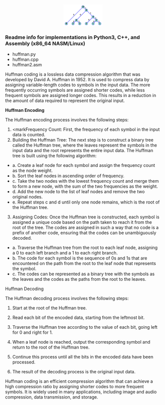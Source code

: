 <p align="center">
<img src="https://github.com/thinkitdata/encdec/blob/main/huffman/huff_ex_2.png" alt="Huffman Tree" width="25%" height="25%" title="Huffman Tree">
</p>

### Readme info for implementations in Python3, C++, and Assembly (x86_64 NASM/Linux)

- huffman.py
- huffman.cpp
- huffman2.asm

Huffman coding is a lossless data compression algorithm that was developed by David A. Huffman in 1952. It is used to compress data by assigning variable-length codes to symbols in the input data. The more frequently occurring symbols are assigned shorter codes, while less frequent symbols are assigned longer codes. This results in a reduction in the amount of data required to represent the original input.

**Huffman Encoding**

The Huffman encoding process involves the following steps:

1. <markFrequency Count:</mark> First, the frequency of each symbol in the input data is counted.
2. Building the Huffman Tree: The next step is to construct a binary tree called the Huffman tree, where the leaves represent the symbols in the input data and the root represents the entire input data. The Huffman tree is built using the following algorithm:
- a. Create a leaf node for each symbol and assign the frequency count as the node weight.
- b. Sort the leaf nodes in ascending order of frequency.
- c. Take the two nodes with the lowest frequency count and merge them to form a new node, with the sum of the two frequencies as the weight.
- d. Add the new node to the list of leaf nodes and remove the two original nodes.
- e. Repeat steps c and d until only one node remains, which is the root of the Huffman tree.
3. Assigning Codes: Once the Huffman tree is constructed, each symbol is assigned a unique code based on the path taken to reach it from the root of the tree. The codes are assigned in such a way that no code is a prefix of another code, ensuring that the codes can be unambiguously decoded.
- a. Traverse the Huffman tree from the root to each leaf node, assigning a 0 to each left branch and a 1 to each right branch.
- b. The code for each symbol is the sequence of 0s and 1s that are encountered on the path from the root to the leaf node that represents the symbol.
- c. The codes can be represented as a binary tree with the symbols as the leaves and the codes as the paths from the root to the leaves.

Huffman Decoding

The Huffman decoding process involves the following steps:

1.  Start at the root of the Huffman tree.

2.  Read each bit of the encoded data, starting from the leftmost bit.

3.  Traverse the Huffman tree according to the value of each bit, going left for 0 and right for 1.

4.  When a leaf node is reached, output the corresponding symbol and return to the root of the Huffman tree.

5.  Continue this process until all the bits in the encoded data have been processed.

6.  The result of the decoding process is the original input data.

Huffman coding is an efficient compression algorithm that can achieve a high compression ratio by assigning shorter codes to more frequent symbols. It is widely used in many applications, including image and audio compression, data transmission, and storage.



